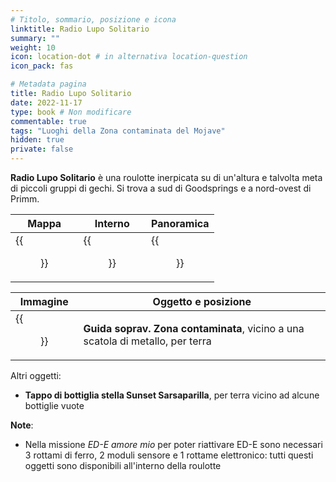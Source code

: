 ```yaml
---
# Titolo, sommario, posizione e icona
linktitle: Radio Lupo Solitario
summary: ""
weight: 10
icon: location-dot # in alternativa location-question
icon_pack: fas

# Metadata pagina
title: Radio Lupo Solitario
date: 2022-11-17
type: book # Non modificare
commentable: true
tags: "Luoghi della Zona contaminata del Mojave"
hidden: true
private: false
---
```


<div class="fnv">

**Radio Lupo Solitario** è una roulotte inerpicata su di un'altura e talvolta meta di piccoli gruppi di gechi. Si trova a sud di Goodsprings e a nord-ovest di Primm.

| Mappa | Interno | Panoramica |
| ----- | ------------ | ---------- |
|  {{<figure src="fnv/Lone_Wolf_Radio_loc.webp">}}     |   {{<figure src="fnv/LW_Radio_interior.webp">}}           | {{<figure src="fnv/Lone_Wolf_Radio.webp">}}           | 

| Immagine | Oggetto e posizione |
| -------- | ------------------- |
| {{<figure src="fnv/WSGLoneWolfRadio.webp">}}         |    **Guida soprav. Zona contaminata**, vicino a una scatola di metallo, per terra                 |

Altri oggetti:
- **Tappo di bottiglia stella Sunset Sarsaparilla**, per terra vicino ad alcune bottiglie vuote

**Note**:
- Nella missione *ED-E amore mio* per poter riattivare ED-E sono necessari 3 rottami di ferro, 2 moduli sensore e 1 rottame elettronico: tutti questi oggetti sono disponibili all'interno della roulotte

</div>

